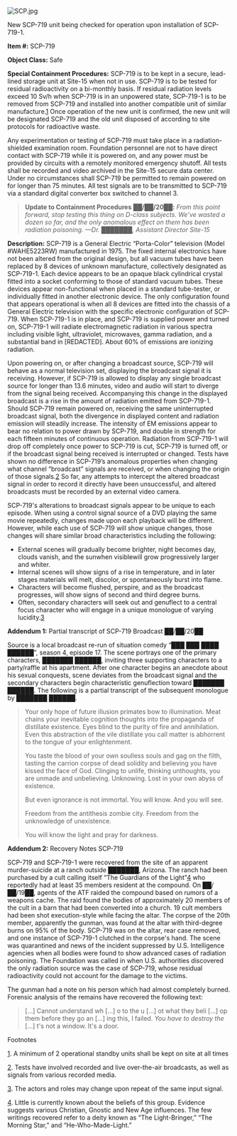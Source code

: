 ![SCP.jpg](http://scp-wiki.wdfiles.com/local--files/scp-719/SCP.jpg)

New SCP-719 unit being checked for operation upon installation of SCP-719-1.

**Item #:** SCP-719

**Object Class:** Safe

**Special Containment Procedures:** SCP-719 is to be kept in a secure, lead-lined storage unit at Site-15 when not in use. SCP-719 is to be tested for residual radioactivity on a bi-monthly basis. If residual radiation levels exceed 10 Sv/h when SCP-719 is in an unpowered state, SCP-719-1 is to be removed from SCP-719 and installed into another compatible unit of similar manufacture.[1](javascript:;) Once operation of the new unit is confirmed, the new unit will be designated SCP-719 and the old unit disposed of according to site protocols for radioactive waste.

Any experimentation or testing of SCP-719 must take place in a radiation-shielded examination room. Foundation personnel are not to have direct contact with SCP-719 while it is powered on, and any power must be provided by circuits with a remotely monitored emergency shutoff. All tests shall be recorded and video archived in the Site-15 secure data center. Under no circumstances shall SCP-719 be permitted to remain powered on for longer than 75 minutes. All test signals are to be transmitted to SCP-719 via a standard digital converter box switched to channel 3.

> **Update to Containment Procedures** ██**/**██**/20**██**:** _From this point forward, stop testing this thing on D-class subjects. We’ve wasted a dozen so far, and the only anomalous effect on them has been radiation poisoning. —Dr. ███████, Assistant Director Site-15_

**Description:** SCP-719 is a General Electric “Porta-Color” television (Model #WAHE5223RW) manufactured in 1975. The fixed internal electronics have not been altered from the original design, but all vacuum tubes have been replaced by 8 devices of unknown manufacture, collectively designated as SCP-719-1. Each device appears to be an opaque black cylindrical crystal fitted into a socket conforming to those of standard vacuum tubes. These devices appear non-functional when placed in a standard tube-tester, or individually fitted in another electronic device. The only configuration found that appears operational is when all 8 devices are fitted into the chassis of a General Electric television with the specific electronic configuration of SCP-719. When SCP-719-1 is in place, and SCP-719 is supplied power and turned on, SCP-719-1 will radiate electromagnetic radiation in various spectra including visible light, ultraviolet, microwaves, gamma radiation, and a substantial band in \[REDACTED\]. About 60% of emissions are ionizing radiation.

Upon powering on, or after changing a broadcast source, SCP-719 will behave as a normal television set, displaying the broadcast signal it is receiving. However, if SCP-719 is allowed to display any single broadcast source for longer than 13.6 minutes, video and audio will start to diverge from the signal being received. Accompanying this change in the displayed broadcast is a rise in the amount of radiation emitted from SCP-719-1. Should SCP-719 remain powered on, receiving the same uninterrupted broadcast signal, both the divergence in displayed content and radiation emission will steadily increase. The intensity of EM emissions appear to bear no relation to power drawn by SCP-719, and double in strength for each fifteen minutes of continuous operation. Radiation from SCP-719-1 will drop off completely once power to SCP-719 is cut, SCP-719 is turned off, or if the broadcast signal being received is interrupted or changed. Tests have shown no difference in SCP-719’s anomalous properties when changing what channel “broadcast” signals are received, or when changing the origin of those signals.[2](javascript:;) So far, any attempts to intercept the altered broadcast signal in order to record it directly have been unsuccessful, and altered broadcasts must be recorded by an external video camera.

SCP-719's alterations to broadcast signals appear to be unique to each episode. When using a control signal source of a DVD playing the same movie repeatedly, changes made upon each playback will be different. However, while each use of SCP-719 will show unique changes, those changes will share similar broad characteristics including the following:

*   External scenes will gradually become brighter, night becomes day, clouds vanish, and the sunwhen visiblewill grow progressively larger and whiter.
*   Internal scenes will show signs of a rise in temperature, and in later stages materials will melt, discolor, or spontaneously burst into flame.
*   Characters will become flushed, perspire, and as the broadcast progresses, will show signs of second and third degree burns.
*   Often, secondary characters will seek out and genuflect to a central focus character who will engage in a unique monologue of varying lucidity.[3](javascript:;)

**Addendum 1:** Partial transcript of SCP-719 Broadcast ██/██/20██

Source is a local broadcast re-run of situation comedy “███ ███ ████ ██████”, season 4, episode 17. The scene portrays one of the primary characters, ███████ ██████, inviting three supporting characters to a party/raffle at his apartment. After one character begins an anecdote about his sexual conquests, scene deviates from the broadcast signal and the secondary characters begin characteristic genuflection toward ███████ ██████. The following is a partial transcript of the subsequent monologue by ███████ ██████.

> Your only hope of future illusion primates bow to illumination. Meat chains your inevitable cognition thoughts into the propaganda of distillate existence. Eyes blind to the purity of fire and annihilation. Even this abstraction of the vile distillate you call matter is abhorrent to the tongue of your enlightenment.  
>   
> You taste the blood of your own soulless souls and gag on the filth, tasting the carrion corpse of dead solidity and believing you have kissed the face of God. Clinging to unlife, thinking unthoughts, you are unmade and unbelieving. Unknowing. Lost in your own abyss of existence.  
>   
> But even ignorance is not immortal. You will know. And you will see.  
>   
> Freedom from the antithesis zombie city. Freedom from the unknowledge of unexistence.
> 
> You will know the light and pray for darkness.  

**Addendum 2:** Recovery Notes SCP-719

SCP-719 and SCP-719-1 were recovered from the site of an apparent murder-suicide at a ranch outside ███████, Arizona. The ranch had been purchased by a cult calling itself “The Guardians of the Light"[4](javascript:;) who reportedly had at least 35 members resident at the compound. On ██/██/19██, agents of the ATF raided the compound based on rumors of a weapons cache. The raid found the bodies of approximately 20 members of the cult in a barn that had been converted into a church. 19 cult members had been shot execution-style while facing the altar. The corpse of the 20th member, apparently the gunman, was found at the altar with third-degree burns on 95% of the body. SCP-719 was on the altar, rear case removed, and one instance of SCP-719-1 clutched in the corpse's hand. The scene was quarantined and news of the incident suppressed by U.S. Intelligence agencies when all bodies were found to show advanced cases of radiation poisoning. The Foundation was called in when U.S. authorities discovered the only radiation source was the case of SCP-719, whose residual radioactivity could not account for the damage to the victims.

The gunman had a note on his person which had almost completely burned. Forensic analysis of the remains have recovered the following text:

> \[…\] Cannot understand wh \[…\] o to the u \[…\] ot what they beli \[…\] op them before they go an \[…\] ing this, I failed. _You have to destroy the_ \[…\] t's not a window. It's a door.

Footnotes

[1](javascript:;). A minimum of 2 operational standby units shall be kept on site at all times

[2](javascript:;). Tests have involved recorded and live over-the-air broadcasts, as well as signals from various recorded media.

[3](javascript:;). The actors and roles may change upon repeat of the same input signal.

[4](javascript:;). Little is currently known about the beliefs of this group. Evidence suggests various Christian, Gnostic and New Age influences. The few writings recovered refer to a deity known as “The Light-Bringer,” “The Morning Star,” and “He-Who-Made-Light.”
